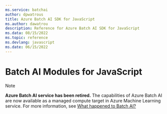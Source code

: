 ```yaml
---
ms.service: batchai
author: dpwatrous
title: Azure Batch AI SDK for JavaScript
ms.author: dawatrou
description: Reference for Azure Batch AI SDK for JavaScript
ms.data: 08/15/2022
ms.topic: reference
ms.devlang: javascript
ms.date: 06/15/2022
---
```

# Batch AI Modules for JavaScript

>[!NOTE]
>**Azure Batch AI service has been retired.** The capabilities of Azure Batch AI are now available as a managed compute target in Azure Machine Learning service. For more information, see [What happened to Batch AI?](https://aka.ms/batchai-retirement)